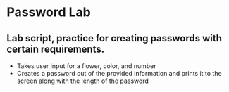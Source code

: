 # Password Lab
## Lab script, practice for creating passwords with certain requirements.

* Takes user input for a flower, color, and number
* Creates a password out of the provided information and prints it to the screen along with the length of the password

